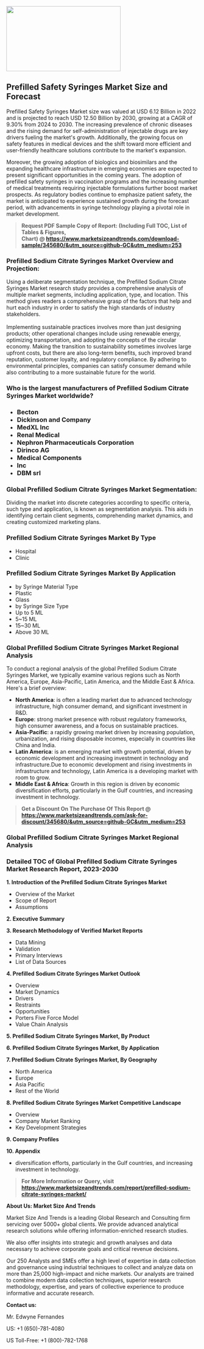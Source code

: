 <p><img class="alignnone size-medium wp-image-20088" src="https://ffe5etoiles.com/wp-content/uploads/2024/12/MST1-300x171.png" alt="" width="300" height="171" /></p><h2>Prefilled Safety Syringes Market Size and Forecast</h2><p>Prefilled Safety Syringes Market size was valued at USD 6.12 Billion in 2022 and is projected to reach USD 12.50 Billion by 2030, growing at a CAGR of 9.30% from 2024 to 2030. The increasing prevalence of chronic diseases and the rising demand for self-administration of injectable drugs are key drivers fueling the market's growth. Additionally, the growing focus on safety features in medical devices and the shift toward more efficient and user-friendly healthcare solutions contribute to the market's expansion.</p><p>Moreover, the growing adoption of biologics and biosimilars and the expanding healthcare infrastructure in emerging economies are expected to present significant opportunities in the coming years. The adoption of prefilled safety syringes in vaccination programs and the increasing number of medical treatments requiring injectable formulations further boost market prospects. As regulatory bodies continue to emphasize patient safety, the market is anticipated to experience sustained growth during the forecast period, with advancements in syringe technology playing a pivotal role in market development.</p></p><blockquote id="" class=""><strong>Request PDF Sample Copy of Report: (Including Full TOC, List of Tables &amp; Figures, Chart)&nbsp;@&nbsp;<strong><a href="https://www.marketsizeandtrends.com/download-sample/345680/&utm_source=github-GC&utm_medium=253" target="_blank">https://www.marketsizeandtrends.com/download-sample/345680/&utm_source=github-GC&utm_medium=253</a></strong></strong></blockquote><h3 id="" class="">Prefilled Sodium Citrate Syringes Market&nbsp;Overview and Projection:</h3><p id="" class="">Using a deliberate segmentation technique, the Prefilled Sodium Citrate Syringes Market research study provides a comprehensive analysis of multiple market segments, including application, type, and location. This method gives readers a comprehensive grasp of the factors that help and hurt each industry in order to satisfy the high standards of industry stakeholders. <br /> <br />Implementing sustainable practices involves more than just designing products; other operational changes include using renewable energy, optimizing transportation, and adopting the concepts of the circular economy. Making the transition to sustainability sometimes involves large upfront costs, but there are also long-term benefits, such improved brand reputation, customer loyalty, and regulatory compliance. By adhering to environmental principles, companies can satisfy consumer demand while also contributing to a more sustainable future for the world.</p><h3 id="" class="">Who is the largest manufacturers of&nbsp;Prefilled Sodium Citrate Syringes Market worldwide?</h3><h3 class=""><p><ul><li>Becton </li><li> Dickinson and Company </li><li> MedXL Inc </li><li> Renal Medical </li><li> Nephron Pharmaceuticals Corporation </li><li> Dirinco AG </li><li> Medical Components </li><li> Inc </li><li> DBM srl</li></ul></p></h3><h3 id="" class="">Global&nbsp;Prefilled Sodium Citrate Syringes Market Segmentation:</h3><p id="" class="">Dividing the market into discrete categories according to specific criteria, such type and application, is known as segmentation analysis. This aids in identifying certain client segments, comprehending market dynamics, and creating customized marketing plans.</p><h3 id="" class="">Prefilled Sodium Citrate Syringes Market&nbsp;By Type</h3><p><p><ul><li>Hospital</li><li> Clinic</p></li></ul></p></p><h3 id="" class="">Prefilled Sodium Citrate Syringes Market&nbsp;By Application</h3><p class=""><p><ul><li>by Syringe Material Type</li><li> Plastic</li><li> Glass</li><li> by Syringe Size Type</li><li> Up to 5 ML</li><li> 5~15 ML</li><li> 15~30 ML</li><li> Above 30 ML</li></ul></p></p><h3 id="" class="">Global Prefilled Sodium Citrate Syringes Market Regional Analysis</h3><p id="" class="">To conduct a regional analysis of the global Prefilled Sodium Citrate Syringes Market, we typically examine various regions such as North America, Europe, Asia-Pacific, Latin America, and the Middle East &amp; Africa. Here's a brief overview:</p><ul><li><strong>North America</strong>: is often a leading market due to advanced technology infrastructure, high consumer demand, and significant investment in R&amp;D.</li><li><strong>Europe</strong>: strong market presence with robust regulatory frameworks, high consumer awareness, and a focus on sustainable practices.</li><li><strong>Asia-Pacific</strong>: a rapidly growing market driven by increasing population, urbanization, and rising disposable incomes, especially in countries like China and India.</li><li><strong>Latin America</strong>: is an emerging market with growth potential, driven by economic development and increasing investment in technology and infrastructure.Due to economic development and rising investments in infrastructure and technology, Latin America is a developing market with room to grow.</li><li><strong>Middle East &amp; Africa</strong>: Growth in this region is driven by economic diversification efforts, particularly in the Gulf countries, and increasing investment in technology.</li></ul><blockquote id="" class=""><strong>Get a Discount On The Purchase Of This Report @ <strong><a href="https://www.marketsizeandtrends.com/ask-for-discount/345680/&utm_source=github-GC&utm_medium=253" target="_blank">https://www.marketsizeandtrends.com/ask-for-discount/345680/&utm_source=github-GC&utm_medium=253</a></strong></strong></blockquote><h3 id="" class="">Global Prefilled Sodium Citrate Syringes Market Regional Analysis</h3><h3 id="" class="">Detailed TOC of Global Prefilled Sodium Citrate Syringes Market Research Report, 2023-2030</h3><p id="" class=""><strong>1. Introduction of the Prefilled Sodium Citrate Syringes Market</strong></p><ul><li>Overview of the Market</li><li>Scope of Report</li><li>Assumptions</li></ul><p id="" class=""><strong>2. Executive Summary</strong></p><p id="" class=""><strong>3. Research Methodology of Verified Market Reports</strong></p><ul><li>Data Mining</li><li>Validation</li><li>Primary Interviews</li><li>List of Data Sources</li></ul><p id="" class=""><strong>4. Prefilled Sodium Citrate Syringes Market Outlook</strong></p><ul><li>Overview</li><li>Market Dynamics</li><li>Drivers</li><li>Restraints</li><li>Opportunities</li><li>Porters Five Force Model</li><li>Value Chain Analysis</li></ul><p id="" class=""><strong>5. Prefilled Sodium Citrate Syringes Market, By Product</strong></p><p id="" class=""><strong>6. Prefilled Sodium Citrate Syringes Market, By Application</strong></p><p id="" class=""><strong>7. Prefilled Sodium Citrate Syringes Market, By Geography</strong></p><ul><li>North America</li><li>Europe</li><li>Asia Pacific</li><li>Rest of the World</li></ul><p id="" class=""><strong>8. Prefilled Sodium Citrate Syringes Market Competitive Landscape</strong></p><ul><li>Overview</li><li>Company Market Ranking</li><li>Key Development Strategies</li></ul><p id="" class=""><strong>9. Company Profiles</strong></p><p id="" class=""><strong>10. Appendix</strong></p><ul><li>diversification efforts, particularly in the Gulf countries, and increasing investment in technology.</li></ul><blockquote id="" class=""><strong>For More Information or Query, visit <strong><strong><a href="https://www.marketsizeandtrends.com/report/prefilled-sodium-citrate-syringes-market/" target="_blank">https://www.marketsizeandtrends.com/report/prefilled-sodium-citrate-syringes-market/</a></strong></strong></strong></blockquote><p id="" class=""><strong>About Us: Market Size And Trends</strong></p><p id="" class="">Market Size And Trends is a leading Global Research and Consulting firm servicing over 5000+ global clients. We provide advanced analytical research solutions while offering information-enriched research studies.</p><p id="" class="">We also offer insights into strategic and growth analyses and data necessary to achieve corporate goals and critical revenue decisions.</p><p id="" class="">Our 250 Analysts and SMEs offer a high level of expertise in data collection and governance using industrial techniques to collect and analyze data on more than 25,000 high-impact and niche markets. Our analysts are trained to combine modern data collection techniques, superior research methodology, expertise, and years of collective experience to produce informative and accurate research.</p><p id="" class=""><strong>Contact us:</strong></p><p id="" class="">Mr. Edwyne Fernandes</p><p id="" class="">US: +1 (650)-781-4080</p><p id="" class="">US Toll-Free: +1 (800)-782-1768</p>
